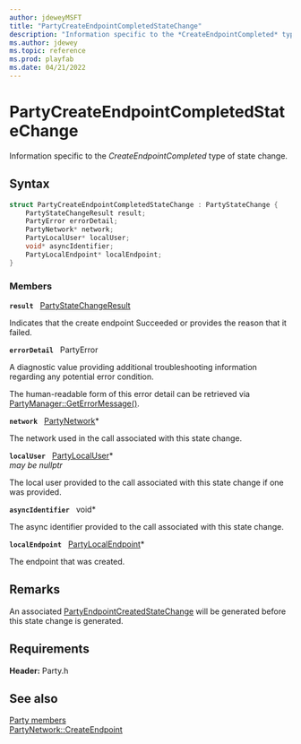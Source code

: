 ```yaml
---
author: jdeweyMSFT
title: "PartyCreateEndpointCompletedStateChange"
description: "Information specific to the *CreateEndpointCompleted* type of state change."
ms.author: jdewey
ms.topic: reference
ms.prod: playfab
ms.date: 04/21/2022
---
```


# PartyCreateEndpointCompletedStateChange  

Information specific to the *CreateEndpointCompleted* type of state change.  

## Syntax  
  
```cpp
struct PartyCreateEndpointCompletedStateChange : PartyStateChange {  
    PartyStateChangeResult result;  
    PartyError errorDetail;  
    PartyNetwork* network;  
    PartyLocalUser* localUser;  
    void* asyncIdentifier;  
    PartyLocalEndpoint* localEndpoint;  
}  
```
  
### Members  
  
**`result`** &nbsp; [PartyStateChangeResult](../enums/partystatechangeresult.md)  
  
Indicates that the create endpoint Succeeded or provides the reason that it failed.
  
**`errorDetail`** &nbsp; PartyError  
  
A diagnostic value providing additional troubleshooting information regarding any potential error condition.
  
The human-readable form of this error detail can be retrieved via [PartyManager::GetErrorMessage()](../classes/PartyManager/methods/partymanager_geterrormessage.md).
  
**`network`** &nbsp; [PartyNetwork](../classes/PartyNetwork/partynetwork.md)*  
  
The network used in the call associated with this state change.
  
**`localUser`** &nbsp; [PartyLocalUser](../classes/PartyLocalUser/partylocaluser.md)*  
*may be nullptr*  
  
The local user provided to the call associated with this state change if one was provided.
  
**`asyncIdentifier`** &nbsp; void*  
  
The async identifier provided to the call associated with this state change.
  
**`localEndpoint`** &nbsp; [PartyLocalEndpoint](../classes/PartyLocalEndpoint/partylocalendpoint.md)*  
  
The endpoint that was created.
  
## Remarks  
  
An associated [PartyEndpointCreatedStateChange](partyendpointcreatedstatechange.md) will be generated before this state change is generated.
  
## Requirements  
  
**Header:** Party.h
  
## See also  
[Party members](../party_members.md)  
[PartyNetwork::CreateEndpoint](../classes/PartyNetwork/methods/partynetwork_createendpoint.md)
  
  

